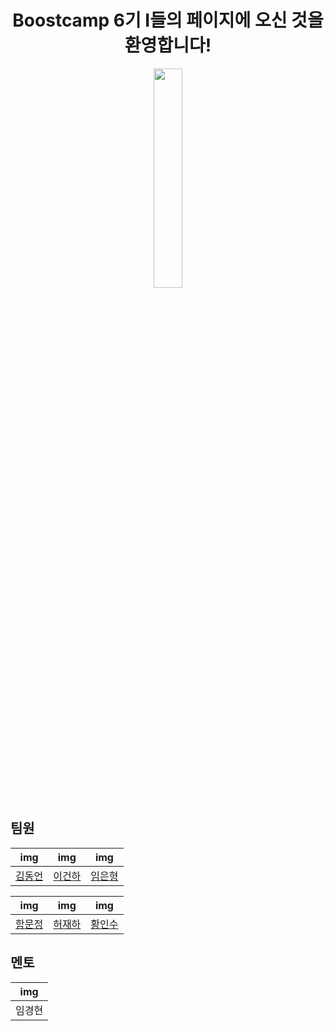 # <center> Boostcamp 6기 I들의 페이지에 오신 것을 환영합니다! </center>

<p align="center">
  <img src="https://i.imgur.com/SWtrsIm.png" width="30%">
</p>

## 팀원

| img | img | img |
|:---:|:---:|:---:|
|[김동언](https://github.com/ceo21ckim)|[이건하](https://github.com/LeeKunHa)|[임은형](https://github.com/LimEunHyoung)|

| img | img | img |
|:---:|:---:|:---:|
|[함문정](https://github.com/jennymjh)|[허재하](https://github.com/jaehahuh)|[황인수](https://github.com/In-Soo-Hwang/In-Soo-Hwang)|

## 멘토
| img |
|:---:|
|임경현|

